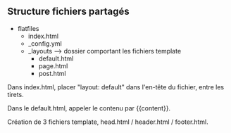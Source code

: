 ## Structure fichiers partagés

* flatfiles
  * index.html
  * _config.yml
  * _layouts --> dossier comportant les fichiers template
    * default.html
    * page.html
    * post.html
    
Dans index.html, placer "layout: default" dans l'en-tête du fichier, entre les tirets.

Dans le default.html, appeler le contenu par {{content}}.

Création de 3 fichiers template, head.html / header.html / footer.html.
